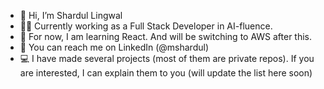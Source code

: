 - :wave: Hi, I’m Shardul Lingwal
- :technologist: Currently working as a Full Stack Developer in AI-fluence.
- :open_book: For now, I am learning React. And will be switching to AWS after this.
- :handshake: You can reach me on LinkedIn (@mshardul)
- :computer: I have made several projects (most of them are private repos). If you are interested, I can explain them to you (will update the list here soon)

<!---
Mshardul/Mshardul is a ✨ special ✨ repository because its `README.md` (this file) appears on your GitHub profile.
You can click the Preview link to take a look at your changes.
--->
